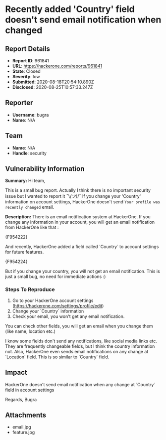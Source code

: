 # Recently added 'Country' field doesn't send email notification when changed

## Report Details
- **Report ID**: 961841
- **URL**: https://hackerone.com/reports/961841
- **State**: Closed
- **Severity**: low
- **Submitted**: 2020-08-18T20:54:10.890Z
- **Disclosed**: 2020-08-25T10:57:33.247Z

## Reporter
- **Username**: bugra
- **Name**: N/A

## Team
- **Name**: N/A
- **Handle**: security

## Vulnerability Information
**Summary:**
Hi team,

This is a small bug report. Actually I think there is no important security issue but I wanted to report it ¯\\_(ツ)_/¯
If you change your 'Country' information on account settings, HackerOne doesn't send `Your profile was recently changed` email.

**Description:**
There is an email notification system at HackerOne. If you change any information in your account, you will get an email notification from HackerOne like that :

{F954222}

And recently, HackerOne added a field called ´Country´ to account settings for future features.

{F954224}

But if you change your country, you will not get an email notification. This is just a small bug, no need for immediate actions :)

### Steps To Reproduce

1. Go to your HackerOne account settings (https://hackerone.com/settings/profile/edit)
2. Change your ´Country´ information
3. Check your email, you won't get any email notification.

You can check other fields, you will get an email when you change them (like name, location etc.)

I know some fields don't send any notifications, like social media links etc. They are frequently changeable fields, but I think the country information not. Also, HackerOne even sends email notifications on any change at ´Location´ field. This is so similar to ´Country´ field.

## Impact

HackerOne doesn't send email notification when any change at ´Country´ field in account settings

Regards,
Bugra

## Attachments
- email.jpg
- feature.jpg
